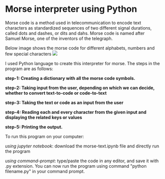 # Morse interpreter using Python

Morse code is a method used in telecommunication to encode text characters as standardized sequences of two different signal durations, called dots and dashes, or dits and dahs. Morse code is named after Samuel Morse, one of the inventors of the telegraph. 

Below image shows the morse code for different alphabets, numbers and few special characters
                                            <img src="https://user-images.githubusercontent.com/70031291/131865225-13a4b54c-6779-48e2-bd0c-9072c55ff0fc.png">

I used Python language to create this interpreter for morse. The steps in the program are as follows:

**step-1: Creating a dictionary with all the morse code symbols.**

**step-2: Taking input from the user, depending on which we can decide, whether to convert text-to-code or code-to-text**

**step-3: Taking the text or code as an input from the user**

**step-4: Reading each and every character from the given input and displaying the related keys or values**

**step-5: Printing the output.**

To run this program on your computer:

*using jupyter notebook*: download the morse-text.ipynb file and directly run the program

*using command-prompt*: type/paste the code in any editor, and save it with .py extension. You can now run the program using command "python filename.py" in your command prompt.
